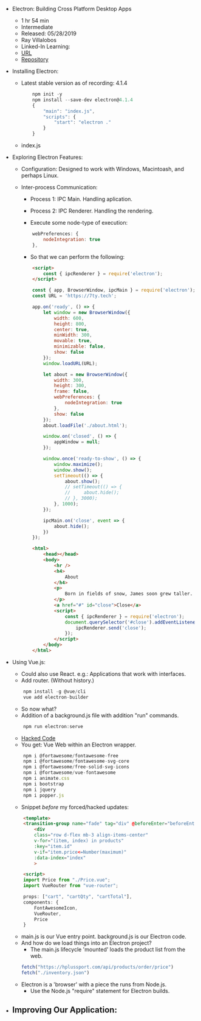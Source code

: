 - Electron: Building Cross Platform Desktop Apps
    - 1 hr 54 min
    - Intermediate
    - Released: 05/28/2019
    - Ray Villalobos
    - Linked-In Learning:
    - [URL](https://www.linkedin.com/learning/electron-building-cross-platform-desktop-apps-3/cross-platform-apps-with-electron)
    - [Repository](https://github.com/planetoftheweb/electron-4)

- Installing Electron:
    - Latest stable version as of recording: 4.1.4
        ```javascript
            npm init -y
            npm install --save-dev electron@4.1.4
            {
                "main": "index.js",
                "scripts": {
                    "start": "electron ."
                }
            }
        ```
    - index.js

- Exploring Electron Features:
    - Configuration: Designed to work with Windows, Macintoash, and perhaps Linux.
    - Inter-process Communication:
        - Process 1: IPC Main. Handling aplication.
        - Process 2: IPC Renderer. Handling the rendering.

        - Execute some node-type of execution:
        ```javascript
            webPreferences: {
                nodeIntegration: true
            },
        ```
        - So that we can perform the following:
        ```html
            <script>
                const { ipcRenderer } = require('electron');
            </script>
        ```

        ```javascript
            const { app, BrowserWindow, ipcMain } = require('electron');
            const URL = 'https://7ty.tech';

            app.on('ready', () => {
                let window = new BrowserWindow({
                    width: 600,
                    height: 800,
                    center: true,
                    minWidth: 300,
                    movable: true,
                    minimizable: false,
                    show: false
                });
                window.loadURL(URL);

                let about = new BrowserWindow({
                    width: 300,
                    height: 300,
                    frame: false,
                    webPreferences: {
                        nodeIntegration: true
                    },
                    show: false
                });
                about.loadFile('./about.html');

                window.on('closed', () => {
                    appWindow = null;
                });

                window.once('ready-to-show', () => {
                    window.maximize();
                    window.show();
                    setTimeout(() => {
                        about.show();
                        // setTimeout(() => {
                        //     about.hide();
                        // }, 3000);
                    }, 1000);
                });

                ipcMain.on('close', event => {
                    about.hide();
                })
            });
        ```

        ```html
            <html>
                <head></head>
                <body>
                    <hr />
                    <h4>
                        About
                    </h4>
                    <p>
                        Born in fields of snow, James soon grew taller.
                    </p>
                    <a href="#" id="close">Close</a>
                    <script>
                        const { ipcRenderer } = require('electron');
                        document.querySelector('#close').addEventListener('click', () => {
                            ipcRenderer.send('close');
                        });
                    </script>
                </body>
            </html>
        ```

- Using Vue.js:
    - Could also use React. e.g.: Applications that work with interfaces.
    - Add router. (Without history.)
    ```javascript
        npm install -g @vue/cli
        vue add electron-builder
    ```
    - So now what?
    - Addition of a background.js file with addition "run" commands.
    ```javascript
        npm run electron:serve
    ```
    - [Hacked Code](https://github.com/planetoftheweb/vue-essentials)
    - You get: Vue Web within an Electron wrapper.
    ```javascript
        npm i @fortawesome/fontawesome-free
        npm i @fortawesome/fontawesome-svg-core
        npm i @fortawesome/free-solid-svg-icons
        npm i @fortawesome/vue-fontawesome
        npm i animate.css
        npm i bootstrap
        npm i jquery
        npm i popper.js
    ```
    - Snippet *before* my forced/hacked updates:
    ```html
        <template>
        <transition-group name="fade" tag="div" @beforeEnter="beforeEnter" @enter="enter" @leave="leave">
            <div
            class="row d-flex mb-3 align-items-center"
            v-for="(item, index) in products"
            :key="item.id"
            v-if="item.price<=Number(maximum)"
            :data-index="index"
            >
    ```

    ```html
        <script>
        import Price from "./Price.vue";
        import VueRouter from "vue-router";

        props: ["cart", "cartQty", "cartTotal"],
        components: {
            FontAwesomeIcon,
            VueRouter,
            Price
        }
    ```
    - main.js is our Vue entry point. background.js is our Electron code.
    - And how do we load things into an Electron project?
        - The main.js lifecycle 'mounted' loads the product list from the web.
        ```javascript
        fetch("https://hplussport.com/api/products/order/price")
        fetch("./inventory.json")
        ```
    - Electron is a 'browser' with a piece the runs from Node.js.
        - Use the Node.js "require" statement for Electron builds.

- Improving Our Application:
    - 

